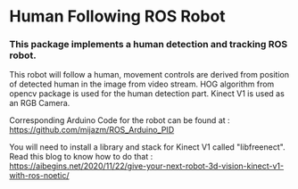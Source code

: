 # Human Following ROS Robot

### This package implements a human detection and tracking ROS robot.
This robot will follow a human, movement controls are derived from position of detected human in the image from video stream.
HOG algorithm from opencv package is used for the human detection part.
Kinect V1 is used as an RGB Camera.

Corresponding Arduino Code for the robot can be found at : https://github.com/mijazm/ROS_Arduino_PID

You will need to install a library and stack for Kinect V1 called "libfreenect".
Read this blog to know how to do that : https://aibegins.net/2020/11/22/give-your-next-robot-3d-vision-kinect-v1-with-ros-noetic/